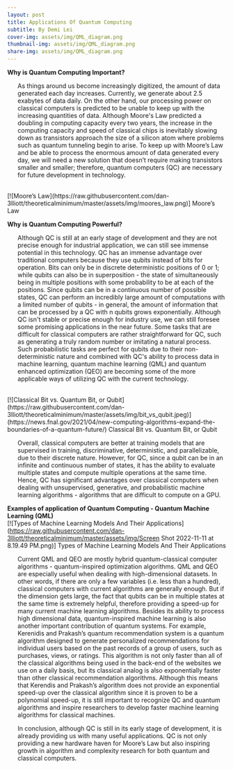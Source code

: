 ```yaml
---
layout: post
title: Applications Of Quantum Computing
subtitle: By Demi Lei
cover-img: assets/img/QML_diagram.png
thumbnail-img: assets/img/QML_diagram.png
share-img: assets/img/QML_diagram.png
---
```

**Why is Quantum Computing Important?**
<ul>
As things around us become increasingly digitized, the amount of data generated each day increases. Currently, we generate about 2.5 exabytes of data daily. On the other hand, our processing power on classical computers is predicted to be unable to keep up with the increasing quantities of data. Although Moore's Law predicted a doubling in computing capacity every two years, the increase in the computing capacity and speed of classical chips is inevitably slowing down as transistors approach the size of a silicon atom where problems such as quantum tunneling begin to arise. To keep up with Moore’s Law and be able to process the enormous amount of data generated every day, we will need a new solution that doesn’t require making transistors smaller and smaller; therefore, quantum computers (QC) are necessary for future development in technology. 
</ul>
<br>
[![Moore’s Law](https://raw.githubusercontent.com/dan-3lliott/theoreticalminimum/master/assets/img/moores_law.png)]
Moore’s Law
<br>

**Why is Quantum Computing Powerful?**
<ul>
Although QC is still at an early stage of development and they are not precise enough for industrial application, we can still see immense potential in this technology. QC has an immense advantage over traditional computers because they use qubits instead of bits for operation. Bits can only be in discrete deterministic positions of 0 or 1; while qubits can also be in superposition - the state of simultaneously being in multiple positions with some probability to be at each of the positions. Since qubits can be in a continuous number of possible states, QC can perform an incredibly large amount of computations with a limited number of qubits - in general, the amount of information that can be processed by a QC with n qubits grows exponentially. Although QC isn't stable or precise enough for industry use, we can still foresee some promising applications in the near future. Some tasks that are difficult for classical computers are rather straightforward for QC, such as generating a truly random number or imitating a natural process. Such probabilistic tasks are perfect for qubits due to their non-deterministic nature and combined with QC's ability to process data in machine learning, quantum machine learning (QML) and quantum enhanced optimization (QEO) are becoming some of the more applicable ways of utilizing QC with the current technology.
</ul>

<br>
[![Classical Bit vs. Quantum Bit, or Qubit](https://raw.githubusercontent.com/dan-3lliott/theoreticalminimum/master/assets/img/bit_vs_qubit.jpeg)](https://news.fnal.gov/2021/04/new-computing-algorithms-expand-the-boundaries-of-a-quantum-future/)
Classical Bit vs. Quantum Bit, or Qubit
<br>

<ul>
Overall, classical computers are better at training models that are supervised in training, discriminative, deterministic, and parallelizable, due to their discrete nature. However, for QC, since a qubit can be in an infinite and continuous number of states, it has the ability to evaluate multiple states and compute multiple operations at the same time. Hence, QC has significant advantages over classical computers when dealing with unsupervised, generative, and probabilistic machine learning algorithms - algorithms that are difficult to compute on a GPU.
</ul>

**Examples of application of Quantum Computing - Quantum Machine Learning (QML)**
<br>
[![Types of Machine Learning Models And Their Applications](https://raw.githubusercontent.com/dan-3lliott/theoreticalminimum/master/assets/img/Screen Shot 2022-11-11 at 8.19.49 PM.png)]
Types of Machine Learning Models And Their Applications
<br>

<ul>
Current QML and QEO are mostly hybrid quantum-classical computer algorithms - quantum-inspired optimization algorithms. QML and QEO are especially useful when dealing with high-dimensional datasets. In other words, if there are only a few variables (i.e. less than a hundred), classical computers with current algorithms are generally enough. But if the dimension gets large, the fact that qubits can be in multiple states at the same time is extremely helpful, therefore providing a speed-up for many current machine learning algorithms. Besides its ability to process high dimensional data, quantum-inspired machine learning is also another important contribution of quantum systems. For example, Kerenidis and Prakash’s quantum recommendation system is a quantum algorithm designed to generate personalized recommendations for individual users based on the past records of a group of users, such as purchases, views, or ratings. This algorithm is not only faster than all of the classical algorithms being used in the back-end of the websites we use on a daily basis, but its classical analog is also exponentially faster than other classical recommendation algorithms. Although this means that Kerendis and Prakash’s algorithm does not provide an exponential speed-up over the classical algorithm since it is proven to be a polynomial speed-up, it is still important to recognize QC and quantum algorithms and inspire researchers to develop faster machine learning algorithms for classical machines. 
</ul>

<ul>
In conclusion, although QC is still in its early stage of development, it is already providing us with many useful applications. QC is not only providing a new hardware haven for Moore’s Law but also inspiring growth in algorithm and complexity research for both quantum and classical computers. 
</ul>












